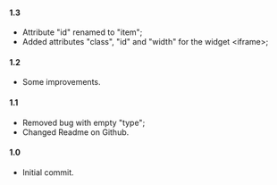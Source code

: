 #### 1.3
* Attribute "id" renamed to "item";
* Added attributes "class", "id" and "width" for the widget &#60;iframe&#62;;

#### 1.2
* Some improvements.

#### 1.1
* Removed bug with empty "type";
* Changed Readme on Github.

#### 1.0
* Initial commit.